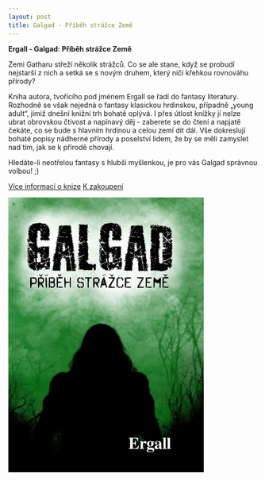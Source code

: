 ```yaml
---
layout: post
title: Galgad - Příběh strážce Země
---
```

**Ergall - Galgad: Příběh strážce Země**

Zemi Gatharu střeží několik strážců. Co se ale stane, když se probudí nejstarší z nich a setká se s novým druhem, 
který ničí křehkou rovnováhu přírody?

Kniha autora, tvořícího pod jménem Ergall se řadí do fantasy literatury. Rozhodně se však nejedná o fantasy klasickou hrdinskou, 
případně „young adult“, jimiž dnešní knižní trh bohatě oplývá. I přes útlost knížky jí nelze ubrat obrovskou čtivost a napínavý 
děj -  zaberete se do čtení a napjatě čekáte, co se bude s hlavním hrdinou a celou zemí dít dál. Vše dokreslují bohaté popisy 
nádherné přírody a poselství lidem, že by se měli zamyslet nad tím, jak se k přírodě chovají.

Hledáte-li neotřelou fantasy s hlubší myšlenkou, je pro vás Galgad správnou volbou! ;) 

[Více informací o knize](http://www.databazeknih.cz/knihy/galgad-pribeh-strazce-zeme-243983)
[K zakoupení](https://www.kosmas.cz/knihy/206813/galgad-pribeh-strazce-zeme/)

![Obálka knihy](/images/big_galgad-pribeh-strazce-zeme-Sth-243983.jpg "Graficky přitažlivá obálka")
